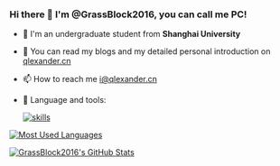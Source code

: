 ### Hi there 👋 I'm @GrassBlock2016, you can call me PC!

- 🏫 I'm an undergraduate student from **Shanghai University**

- 📝 You can read my blogs and my detailed personal introduction on [qlexander.cn](https://qlexander.cn)

- 📫 How to reach me i@qlexander.cn

- 🔧 Language and tools:

  [![skills](https://skillicons.dev/icons?i=python,rust,cpp,matlab,fortran,react,linux,vscode)](https://skillicons.dev)

[![Most Used Languages](https://github-readme-stats.vercel.app/api/top-langs/?username=GrassBlock2016&layout=compact&theme=algolia&&show_icons=true&hide=tex,Cmake,Batchfile)](https://github.com/anuraghazra/github-readme-stats)

[![GrassBlock2016's GitHub Stats](https://github-readme-stats.vercel.app/api?username=GrassBlock2016&theme=algolia&show_icons=true&?count_private=true)](https://github.com/anuraghazra/github-readme-stats)
